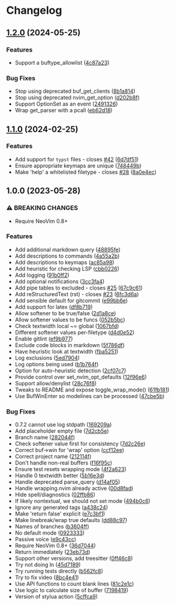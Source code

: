 # Changelog

## [1.2.0](https://github.com/andrewferrier/wrapping.nvim/compare/v1.1.0...v1.2.0) (2024-05-25)


### Features

* Support a buftype_allowlist ([4c87a23](https://github.com/andrewferrier/wrapping.nvim/commit/4c87a23f6ae11c0ddc1a93405d0e62c1a5f198c4))


### Bug Fixes

* Stop using deprecated buf_get_clients ([8b1a814](https://github.com/andrewferrier/wrapping.nvim/commit/8b1a814522e89dcc24abf81922f4898e63817e02))
* Stop using deprecated nvim_get_option ([d202b8f](https://github.com/andrewferrier/wrapping.nvim/commit/d202b8faa8c596f9ddd83a055cd1a6c23cb6c006))
* Support OptionSet as an event ([2491326](https://github.com/andrewferrier/wrapping.nvim/commit/24913268b7f8fd83309a528c424b96ef48a40726))
* Wrap get_parser with a pcall ([eb62d18](https://github.com/andrewferrier/wrapping.nvim/commit/eb62d1816e66494d9fceb8619203eaf5985f17cb))

## [1.1.0](https://github.com/andrewferrier/wrapping.nvim/compare/v1.0.0...v1.1.0) (2024-02-25)


### Features

* Add support for `typst` files - closes [#42](https://github.com/andrewferrier/wrapping.nvim/issues/42) ([6d7df51](https://github.com/andrewferrier/wrapping.nvim/commit/6d7df512c89343b72643b1290068b95cb94201da))
* Ensure appropriate keymaps are unique ([748449b](https://github.com/andrewferrier/wrapping.nvim/commit/748449bb188bf0ceb5592f4cbb8ae744ee2bab83))
* Make 'help' a whitelisted filetype - closes [#28](https://github.com/andrewferrier/wrapping.nvim/issues/28) ([8a0e4ec](https://github.com/andrewferrier/wrapping.nvim/commit/8a0e4ec5b35871360d90daa0aabfa22114187142))

## 1.0.0 (2023-05-28)


### ⚠ BREAKING CHANGES

* Require NeoVim 0.8+

### Features

* Add additional markdown query ([48895fe](https://github.com/andrewferrier/wrapping.nvim/commit/48895fe61403070a403b2c969f8c75d94f219e5b))
* Add descriptions to commands ([4a55a2b](https://github.com/andrewferrier/wrapping.nvim/commit/4a55a2b63f2fd761c438d779c814e3b2b2763389))
* Add descriptions to keymaps ([ac85a98](https://github.com/andrewferrier/wrapping.nvim/commit/ac85a982d60e994438827b69a97818f56d5bf7fd))
* Add heuristic for checking LSP ([cbb0226](https://github.com/andrewferrier/wrapping.nvim/commit/cbb02268ba108d8693d0c8ac6163fd65882f9899))
* Add logging ([91b0ff2](https://github.com/andrewferrier/wrapping.nvim/commit/91b0ff22fcfc3fdebc34cc6fbf28e0428d7f2b23))
* Add optional notifications ([3cc3fa4](https://github.com/andrewferrier/wrapping.nvim/commit/3cc3fa4f0977de28b7a6d7acbda9d612f92475dc))
* Add pipe tables to excluded - closes [#25](https://github.com/andrewferrier/wrapping.nvim/issues/25) ([67c9c61](https://github.com/andrewferrier/wrapping.nvim/commit/67c9c61c0643b6c6f298ea51c25b4ca015ed943c))
* Add reStructuredText (rst) - closes [#23](https://github.com/andrewferrier/wrapping.nvim/issues/23) ([6fc3d6a](https://github.com/andrewferrier/wrapping.nvim/commit/6fc3d6aae57133462b7a6300bb9afe20fec40c57))
* Add sensible default for gitcommit ([e99bb6e](https://github.com/andrewferrier/wrapping.nvim/commit/e99bb6eec7cd3f8beb7a9bb8ac2a344edac48b18))
* Add support for latex ([df8b719](https://github.com/andrewferrier/wrapping.nvim/commit/df8b71991ec8aa5a27497e16c7b47138a439b524))
* Allow softener to be true/false ([2d1a8ce](https://github.com/andrewferrier/wrapping.nvim/commit/2d1a8ce77e7f8e05eb2d8142aa15bb70b091e2a9))
* Allow softener values to be funcs ([052b5bc](https://github.com/andrewferrier/wrapping.nvim/commit/052b5bc610beabb17988bc9463e73f9781af2f8f))
* Check textwidth local ~= global ([1067bfd](https://github.com/andrewferrier/wrapping.nvim/commit/1067bfdbaa5906c4424c425bd2097a825a1a0ce5))
* Different softener values per-filetype ([d4d0e52](https://github.com/andrewferrier/wrapping.nvim/commit/d4d0e523e9fdc444a2cf7f59122b90d584d78284))
* Enable gitlint ([ef9b977](https://github.com/andrewferrier/wrapping.nvim/commit/ef9b97701f96af4ef36b9f5f0bda49d7e7a24b5e))
* Exclude code blocks in markdown ([5f786df](https://github.com/andrewferrier/wrapping.nvim/commit/5f786df712ef302b9031ac5d1c8be27ca72abe34))
* Have heuristic look at textwidth ([fba5251](https://github.com/andrewferrier/wrapping.nvim/commit/fba5251d6e26633c08a88384df40c036c14f4442))
* Log exclusions ([5ed7904](https://github.com/andrewferrier/wrapping.nvim/commit/5ed790467b705a383e156bb1006320485084aa52))
* Log options being used ([b1b764f](https://github.com/andrewferrier/wrapping.nvim/commit/b1b764f2f0ab0af40d4c028ae3263f89729cb103))
* Option for auto-heuristic detection ([2cf07c7](https://github.com/andrewferrier/wrapping.nvim/commit/2cf07c74ed40ce7711926157edc080b339bc7d37))
* Provide control over set_nvim_opt_defaults ([12f96e6](https://github.com/andrewferrier/wrapping.nvim/commit/12f96e63b9e42280b3c1318f835d4b1841a15583))
* Support allow/denylist ([28c76f8](https://github.com/andrewferrier/wrapping.nvim/commit/28c76f8ac8840f2371da8c8cc7e9894a6988e157))
* Tweaks to README and expose toggle_wrap_mode() ([61fb181](https://github.com/andrewferrier/wrapping.nvim/commit/61fb1812f685473e4b1440dc7e40309ab2ac550f))
* Use BufWinEnter so modelines can be processed ([47cbe5b](https://github.com/andrewferrier/wrapping.nvim/commit/47cbe5b51d45874b5bb53b925b60d7e86c6ec577))


### Bug Fixes

* 0.7.2 cannot use log stdpath ([169209a](https://github.com/andrewferrier/wrapping.nvim/commit/169209aedd05f9cd3a02e95b8fea1b5c3631fa9e))
* Add placeholder empty file ([7d2cb5e](https://github.com/andrewferrier/wrapping.nvim/commit/7d2cb5ea1e04a5b8c69c57e9e35f83e4fbd38d08))
* Branch name ([282044f](https://github.com/andrewferrier/wrapping.nvim/commit/282044f9feeb22e8ab4087f6cfab0abc0076630e))
* Check softener value first for consistency ([7d2c26e](https://github.com/andrewferrier/wrapping.nvim/commit/7d2c26e40e21aa557929f1ed6ef42ebc89ea7df5))
* Correct buf-&gt;win for 'wrap' option ([ccf12ee](https://github.com/andrewferrier/wrapping.nvim/commit/ccf12ee731aa9155bcada913534b34c781e0f629))
* Correct project name ([212114f](https://github.com/andrewferrier/wrapping.nvim/commit/212114f23d69bea19426a19593866c2cead7b5d5))
* Don't handle non-real buffers ([f16f95c](https://github.com/andrewferrier/wrapping.nvim/commit/f16f95cac51f1074bb1be47bb27d4e84094d9a2e))
* Ensure test resets wrapping mode ([4f2a623](https://github.com/andrewferrier/wrapping.nvim/commit/4f2a6233fe0d1a0ed5fbbaa54405115d80593c0d))
* Handle 0 textwidth better ([5b16e3d](https://github.com/andrewferrier/wrapping.nvim/commit/5b16e3d445c8c3c51e92b1c3d18edced7497c110))
* Handle deprecated parse_query ([d14af05](https://github.com/andrewferrier/wrapping.nvim/commit/d14af05b9ae6776adfc31fad84d8708795404e13))
* Handle wrapping.nvim already active ([00d8fad](https://github.com/andrewferrier/wrapping.nvim/commit/00d8fadb1a1a6ac9bc3fe23dbaa593eafbfebc4c))
* Hide spell/diagnostics ([02ffb86](https://github.com/andrewferrier/wrapping.nvim/commit/02ffb86026d18676c282e9db4a0f9ad31022c739))
* If likely nontextual, we should not set mode ([494b0c6](https://github.com/andrewferrier/wrapping.nvim/commit/494b0c69015bb6808418b4d8ef03890f74e1db78))
* Ignore any generated tags ([a438c24](https://github.com/andrewferrier/wrapping.nvim/commit/a438c24c2fd566e02c3699faaed2abbd6903edc2))
* Make 'return false' explicit ([e7c3bf1](https://github.com/andrewferrier/wrapping.nvim/commit/e7c3bf179826cfd41743ca5c61830ef88542b7ee))
* Make linebreak/wrap true defaults ([dd88c97](https://github.com/andrewferrier/wrapping.nvim/commit/dd88c97dfdb8ecf72ce05b01d4865374fc9a8ac4))
* Names of branches ([b3604ff](https://github.com/andrewferrier/wrapping.nvim/commit/b3604ff9bbd767c71ff72a93b01ce2d88e962d64))
* No default mode ([0923333](https://github.com/andrewferrier/wrapping.nvim/commit/0923333855c3067dcdfc9612503dc5745c011a0d))
* Passive voice ([e9c43cc](https://github.com/andrewferrier/wrapping.nvim/commit/e9c43cc2f9f4590293b44263441eadb9cafb66b0))
* Require NeoVim 0.8+ ([36d7044](https://github.com/andrewferrier/wrapping.nvim/commit/36d704438fd2316735c239df87cc0f20199584b3))
* Return immediately ([23eb73d](https://github.com/andrewferrier/wrapping.nvim/commit/23eb73dc925f713961d13f5389cb0e78b56ec566))
* Support other versions, add treesitter ([0ff46c8](https://github.com/andrewferrier/wrapping.nvim/commit/0ff46c84a73371b588e720850dffce26111bcf9b))
* Try not doing ln ([45d7189](https://github.com/andrewferrier/wrapping.nvim/commit/45d718943ed07232a95692c2aae5b862d7c0e53a))
* Try running tests directly ([b562fc8](https://github.com/andrewferrier/wrapping.nvim/commit/b562fc852f6708754d63958a1425f4087db3ce98))
* Try to fix video ([8bc4e41](https://github.com/andrewferrier/wrapping.nvim/commit/8bc4e410a2485f23754cd2d0072f7a5fdd242651))
* Use API functions to count blank lines ([81c2e1c](https://github.com/andrewferrier/wrapping.nvim/commit/81c2e1cfb1dbf2ba2ce725456d850fc943c059a5))
* Use logic to calculate size of buffer ([7198419](https://github.com/andrewferrier/wrapping.nvim/commit/71984195d30364c2af2c78ec7618798fd2ab2a42))
* Version of stylua action ([5cffca9](https://github.com/andrewferrier/wrapping.nvim/commit/5cffca97db8edd0509205ef41707509b9e648fe3))
